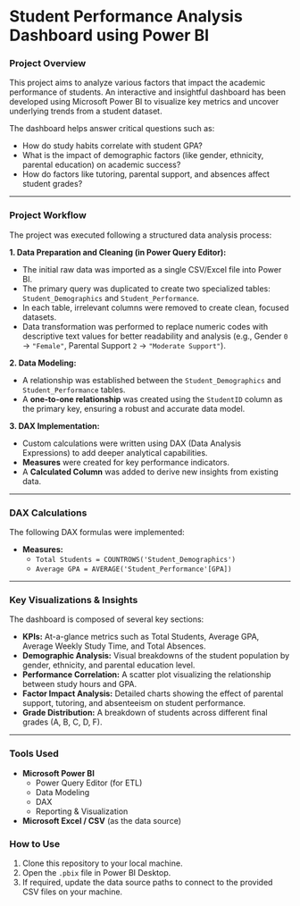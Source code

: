 # Student Performance Analysis Dashboard using Power BI

### Project Overview

This project aims to analyze various factors that impact the academic performance of students. An interactive and insightful dashboard has been developed using Microsoft Power BI to visualize key metrics and uncover underlying trends from a student dataset.

The dashboard helps answer critical questions such as:
- How do study habits correlate with student GPA?
- What is the impact of demographic factors (like gender, ethnicity, parental education) on academic success?
- How do factors like tutoring, parental support, and absences affect student grades?

---

### Project Workflow

The project was executed following a structured data analysis process:

**1. Data Preparation and Cleaning (in Power Query Editor):**
- The initial raw data was imported as a single CSV/Excel file into Power BI.
- The primary query was duplicated to create two specialized tables: `Student_Demographics` and `Student_Performance`.
- In each table, irrelevant columns were removed to create clean, focused datasets.
- Data transformation was performed to replace numeric codes with descriptive text values for better readability and analysis (e.g., Gender `0` -> `"Female"`, Parental Support `2` -> `"Moderate Support"`).

**2. Data Modeling:**
- A relationship was established between the `Student_Demographics` and `Student_Performance` tables.
- A **one-to-one relationship** was created using the `StudentID` column as the primary key, ensuring a robust and accurate data model.

**3. DAX Implementation:**
- Custom calculations were written using DAX (Data Analysis Expressions) to add deeper analytical capabilities.
- **Measures** were created for key performance indicators.
- A **Calculated Column** was added to derive new insights from existing data.

---

### DAX Calculations

The following DAX formulas were implemented:

* **Measures:**
    * `Total Students = COUNTROWS('Student_Demographics')`
    * `Average GPA = AVERAGE('Student_Performance'[GPA])`

---

### Key Visualizations & Insights

The dashboard is composed of several key sections:
* **KPIs:** At-a-glance metrics such as Total Students, Average GPA, Average Weekly Study Time, and Total Absences.
* **Demographic Analysis:** Visual breakdowns of the student population by gender, ethnicity, and parental education level.
* **Performance Correlation:** A scatter plot visualizing the relationship between study hours and GPA.
* **Factor Impact Analysis:** Detailed charts showing the effect of parental support, tutoring, and absenteeism on student performance.
* **Grade Distribution:** A breakdown of students across different final grades (A, B, C, D, F).

---

### Tools Used
* **Microsoft Power BI**
    * Power Query Editor (for ETL)
    * Data Modeling
    * DAX
    * Reporting & Visualization
* **Microsoft Excel / CSV** (as the data source)


### How to Use
1.  Clone this repository to your local machine.
2.  Open the `.pbix` file in Power BI Desktop.
3.  If required, update the data source paths to connect to the provided CSV files on your machine.
